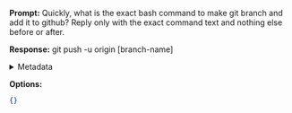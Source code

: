 **Prompt:**
Quickly, what is the exact bash command to make git branch and add it to github?
Reply only with the exact command text and nothing else before or after.

**Response:**
git push -u origin [branch-name]

<details><summary>Metadata</summary>

- Duration: 1279 ms
- Datetime: 2023-07-16T19:40:40.504967
- Model: gpt-3.5-turbo-0613

</details>

**Options:**
```json
{}
```

